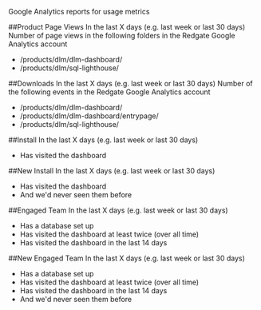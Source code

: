 Google Analytics reports for usage metrics

##Product Page Views
In the last X days (e.g. last week or last 30 days)
Number of page views in the following folders in the Redgate Google Analytics account
 - /products/dlm/dlm-dashboard/
 - /products/dlm/sql-lighthouse/

##Downloads
In the last X days (e.g. last week or last 30 days)
Number of the following events in the Redgate Google Analytics account
 - /products/dlm/dlm-dashboard/
 - /products/dlm/dlm-dashboard/entrypage/
 - /products/dlm/sql-lighthouse/

##Install
In the last X days (e.g. last week or last 30 days)
 - Has visited the dashboard

##New Install
In the last X days (e.g. last week or last 30 days)
 - Has visited the dashboard
 - And we'd never seen them before

##Engaged Team
In the last X days (e.g. last week or last 30 days)
 - Has a database set up
 - Has visited the dashboard at least twice (over all time)
 - Has visited the dashboard in the last 14 days

##New Engaged Team
In the last X days (e.g. last week or last 30 days)
 - Has a database set up
 - Has visited the dashboard at least twice (over all time)
 - Has visited the dashboard in the last 14 days
 - And we'd never seen them before